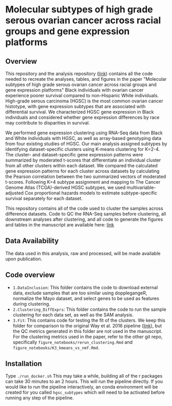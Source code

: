 # Molecular subtypes of high grade serous ovarian cancer across racial groups and gene expression platforms

## Overview
This repository and the analysis repository ([link](https://github.com/greenelab/hgsc_rnaseq_cluster)) contains all the code needed to recreate the analyses, tables, and figures in the paper "Molecular subtypes of high grade serous ovarian cancer across racial groups and gene expression platforms"
Black individuals with ovarian cancer experience poorer survival compared to non-Hispanic White individuals.
High-grade serous carcinoma (HGSC) is the most common ovarian cancer histotype, with gene expression subtypes that are associated with differential survival.
We characterized HGSC gene expression in Black individuals and considered whether gene expression differences by race may contribute to disparities in survival. 

We performed gene expression clustering using RNA-Seq data from Black and White individuals with HGSC, as well as array-based genotyping data from four existing studies of HGSC.
Our main analysis assigned subtypes by identifying dataset-specific clusters using K-means clustering for K=2-4.
The cluster- and dataset-specific gene expression patterns were summarized by moderated t-scores that differentiate an individual cluster from all other clusters within each dataset.
We compared the calculated gene expression patterns for each cluster across datasets by calculating the Pearson correlation between the two summarized vectors of moderated t-scores.
Following K=4 subtype assignment and mapping to The Cancer Genome Atlas (TCGA)-derived HGSC subtypes, we used multivariable-adjusted Cox proportional hazards models to estimate subtype-specific survival separately for each dataset. 

This repository contains all of the code used to cluster the samples across difference datasets. 
Code to QC the RNA-Seq samples before clustering, all downstream analyses after clustering, and all code to generate the figures and tables in the manuscript are available here: [link](https://github.com/greenelab/hgsc_rnaseq_cluster)


## Data Availability
The data used in this analysis, raw and processed, will be made available upon publication.

## Code overview
- `1.DataInclusion`: This folder contains the code to download external data, exclude samples that are too similar using dopplegangeR, normalize the Mayo dataset, and select genes to be used as features during clustering.
- `2.Clustering_DiffExprs`: This folder contains the code to run the sample clustering for each data set, as well as the SAM analysis.
- `3.Fit`: This contains code for testing the fit of the clusters. We keep this folder for comparison to the original Way et al. 2016 pipeline ([link](https://github.com/greenelab/hgsc_subtypes)), but the QC metrics generated in this folder are not used in the manuscript. For the clustering metrics used in the paper, refer to the other git repo, specifically `figure_notebooks/rerun_clustering.Rmd` and `figure_notebooks/K3_kmeans_vs_nmf.Rmd`.

## Installation

Type `./run_docker.sh` This may take a while, building all of the r packages can take 30 minutes to an 2 hours. This will run the pipeline directly. If you would like to run the pipeline interactively, an conda environment will be created for you called `hgsc_subtypes` which will need to be activated before running any step of the pipeline.

